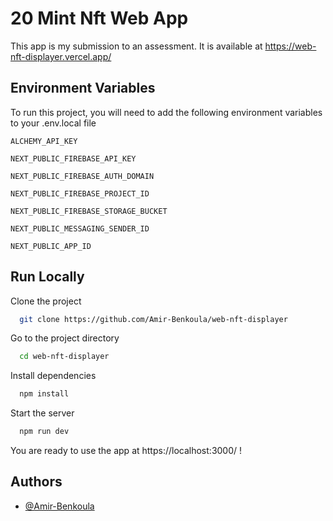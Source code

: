 
# 20 Mint Nft Web App

This app is my submission to an assessment. It is available at https://web-nft-displayer.vercel.app/

## Environment Variables

To run this project, you will need to add the following environment variables to your .env.local file

`ALCHEMY_API_KEY`

`NEXT_PUBLIC_FIREBASE_API_KEY`

`NEXT_PUBLIC_FIREBASE_AUTH_DOMAIN`

`NEXT_PUBLIC_FIREBASE_PROJECT_ID`

`NEXT_PUBLIC_FIREBASE_STORAGE_BUCKET`

`NEXT_PUBLIC_MESSAGING_SENDER_ID`

`NEXT_PUBLIC_APP_ID`


## Run Locally

Clone the project

```bash
  git clone https://github.com/Amir-Benkoula/web-nft-displayer
```

Go to the project directory

```bash
  cd web-nft-displayer
```

Install dependencies

```bash
  npm install
```

Start the server

```bash
  npm run dev
```

You are ready to use the app at https://localhost:3000/ !
## Authors

- [@Amir-Benkoula](https://github.com/Amir-Benkoula)
